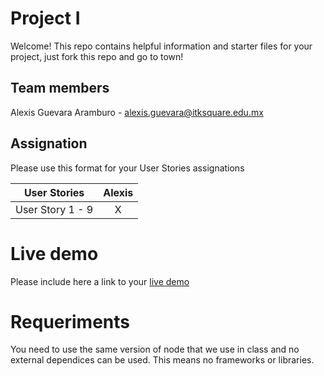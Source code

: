 # Project I

Welcome! This repo contains helpful information and starter files for your project, just fork this repo and go to town!

## Team members

Alexis Guevara Aramburo - alexis.guevara@itksquare.edu.mx

## Assignation 

Please use this format for your User Stories assignations

| User Stories     | Alexis | 
| ---------------- | :--: |
| User Story 1 - 9 |  X   |


# Live demo

Please include here a link to your [live demo](https://alexisguevara-ksquare.github.io/project1_simon/)

# Requeriments
You need to use the same version of node that we use in class and no external dependices can be used. This means no frameworks or libraries.

